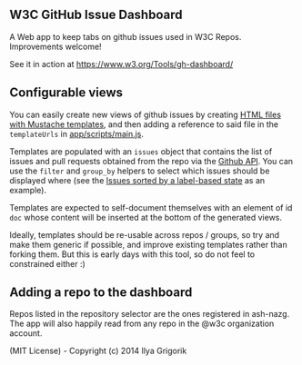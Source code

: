 ## W3C GitHub Issue Dashboard

A Web app to keep tabs on github issues used in W3C Repos. Improvements welcome!

See it in action at https://www.w3.org/Tools/gh-dashboard/

## Configurable views
You can easily create new views of github issues by creating [HTML files with Mustache templates](templates/), and then adding a reference to said file in the `templateUrls` in [app/scripts/main.js](app/scripts/main.js).

Templates are populated with an `issues` object that contains the list of issues and pull requests obtained from the repo via the [Github API](https://developer.github.com/v3/issues/). You can use the `filter` and `group_by` helpers to select which issues should be displayed where (see the [Issues sorted by a label-based state](templates/label-state.html) as an example).

Templates are expected to self-document themselves with an element of id `doc` whose content will be inserted at the bottom of the generated views.

Ideally, templates should be re-usable across repos / groups, so try and make them generic if possible, and improve existing templates rather than forking them. But this is early days with this tool, so do not feel to constrained either :)

## Adding a repo to the dashboard
Repos listed in the repository selector are the ones registered in ash-nazg. The app will also happily read from any repo in the @w3c organization account.

(MIT License) - Copyright (c) 2014 Ilya Grigorik
